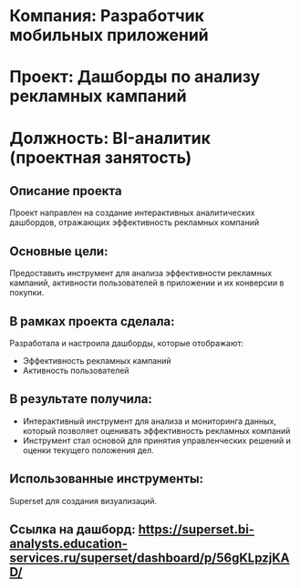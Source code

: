 # Компания: Разработчик мобильных приложений

# Проект: Дашборды по анализу рекламных кампаний

# Должность: BI-аналитик (проектная занятость)

## Описание проекта
Проект направлен на создание интерактивных аналитических дашбордов, отражающих эффективность рекламных компаний

## Основные цели:

Предоставить инструмент для анализа  эффективности рекламных кампаний, активности пользователей в приложении и их конверсии в покупки. 

## В рамках проекта сделала:

Разработала и настроила дашборды, которые отображают:

- Эффективность рекламных кампаний
- Активность пользователей

## В результате получила:

- Интерактивный инструмент для анализа и мониторинга данных, который позволяет оценивать эффективность рекламных компаний
- Инструмент стал основой для принятия управленческих решений и оценки текущего положения дел.

## Использованные инструменты:

 Superset для создания визуализаций.

## Ссылка на дашборд: https://superset.bi-analysts.education-services.ru/superset/dashboard/p/56gKLpzjKAD/
